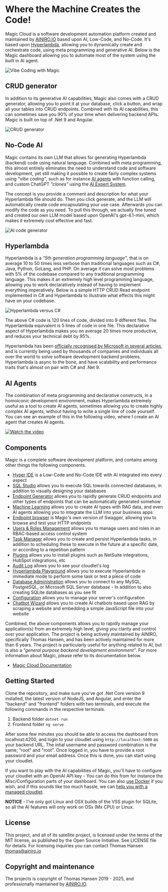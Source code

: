 
# Where the Machine Creates the Code!

Magic Cloud is a software development automation platform created and maintained by [AINIRO.IO](https://ainiro.io) based upon AI, Low-Code, and No-Code. It's based upon [Hyperlambda](https://docs.ainiro.io/hyperlambda/), allowing you to dynamically create and orchestrate code, using meta programming and generative AI. Below is the Magic dashboard allowing you to automate most of the system using the built in AI agent.

![Vibe Coding with Magic](https://raw.githubusercontent.com/polterguy/polterguy.github.io/master/images/magic-vibe-coding-dashboard.png)

## CRUD generator

In addition to its generative AI capabilities, Magic also comes with a CRUD generator, allowing you to point it at your database, click a button, and wrap all your tables into CRUD endpoints. Combined with its AI capabilities, this can sometimes save you 90% of your time when delivering backend APIs. Magic is built on top of .Net 9 and Angular.

![CRUD generator](https://raw.githubusercontent.com/polterguy/polterguy.github.io/master/images/backend-crud.jpg)

## No-Code AI

Magic contains its own LLM that allows for generating Hyperlambda (backend) code using natural language. Combined with meta programming, this almost entirely eliminates the need to understand code and software development, yet still making it possible to create fairly complex systems using _"vibe coding"_, such as for instance [AI agents](https://ainiro.io/ai-agents) with function calling, and custom ChatGPT _"clones"_ using the [AI Expert System](https://ainiro.io/ai-expert-system).

The concept is you provide a comment and description for what your Hyperlambda file should do. Then you click generate, and the LLM will automatically create code encapsulating your use case. Afterwards you can modify the code as you need. To pull this through, we actually fine tuned and created our own LLM model based upon OpenAI's gpt-4.1-mini, which makes it extremely cost effective and fast.

![AI code generator](https://raw.githubusercontent.com/polterguy/polterguy.github.io/master/images/ai-generated-code.png)

## Hyperlambda

Hyperlambda is a _"5th generation programming language"_, that is on average 10 to 50 times less verbose than traditional languages such as C#, Java, Python, GoLang, and PHP. On average it can solve most problems with 5% of the codebase compared to any traditional programming language. This makes it an extremely high level programming language, allowing you to work declaratively instead of having to implement everything imperatively. Below is a simple HTTP CRUD Read endpoint implemented in C# and Hyperlambda to illustrate what effects this might have on your codebase.

![Hyperlambda versus C#](https://raw.githubusercontent.com/polterguy/polterguy.github.io/master/images/csharp-versus-hyperlambda.png)

The above C# code is 120 lines of code, divided into 9 different files. The Hyperlambda equivalent is 5 lines of code in one file. This declarative aspect of Hyperlambda makes you on average 20 times more productive, and reduces your technical debt by 95%.

Hyperlambda has been [officially recognised by Microsoft in several articles](https://learn.microsoft.com/en-us/archive/msdn-magazine/2017/june/csharp-make-csharp-more-dynamic-with-hyperlambda), and is currently being used by thousands of companies and individuals all over the world to solve software development backend problems. Hyperlambda is async to the bone, and have scalability and performance traits that's almost on pair with C# and .Net 9.

## AI Agents

The combination of meta programming and declarative constructs, in a homoiconic development environment, makes Hyperlambda extremely useful as a tool to create AI agents, sometimes allowing you to create highly complex AI agents, without having to write a single line of code yourself. You can see an example of this in the following video, where I create an AI agent that creates AI agents.

[![Watch the video](https://img.youtube.com/vi/NyDZ5OzREbk/maxresdefault.jpg)](https://www.youtube.com/watch?v=NyDZ5OzREbk)

## Components

Magic is a complete software development platform, and contains among other things the following components.

* [Hyper IDE](https://docs.ainiro.io/dashboard/hyper-ide/) is a Low-Code and No-Code IDE with AI integrated into every aspect
* [SQL Studio](https://docs.ainiro.io/dashboard/sql-studio/) allows you to execute SQL towards connected databases, in addition to visually designing your databases
* [Endpoint Generator](https://docs.ainiro.io/dashboard/endpoint-generator/) allows you to rapidly generate CRUD endpoints and other types of endpoints that can be automatically generated somehow
* [Machine Learning](https://docs.ainiro.io/dashboard/machine-learning/) allows you to create AI types with RAG data, and even AI agents allowing you to integrate the LLM into your business apps
* [Endpoint browser](https://docs.ainiro.io/dashboard/endpoints/) is Magic's own version of Swagger, allowing you to browse and test your HTTP endpoints
* [Users & Roles Management](https://docs.ainiro.io/dashboard/users-roles/) allows you to manage users and roles in an RBAC-based access control system
* [Task Manager](https://docs.ainiro.io/dashboard/task-manager/) allows you to create and persist Hyperlambda tasks, in addition to scheduling these to execute in the future at a specific date, or according to a repetition pattern
* [Plugins](https://docs.ainiro.io/dashboard/plugins/) allows you to install plugins such as NetSuite integrations, HubSpot integrations, etc
* [Audit Log](https://docs.ainiro.io/dashboard/log/) allows you to see your cloudlet's log
* [Hyperlambda Playground](https://docs.ainiro.io/dashboard/hyperlambda-playground/) allows you to execute Hyperlambda in immediate mode to perform some task or test a piece of code
* [Database Administration](https://docs.ainiro.io/dashboard/databases/) allows you to connect to any MySQL, PostgreSQL, or Microsoft SQL Server database - In addition to also creating SQLite databases as you see fit
* [Configuration](https://docs.ainiro.io/dashboard/configuration/) allows you to manage your server's configuration
* [Chatbot Wizard](https://docs.ainiro.io/dashboard/chatbot-wizard/) allows you to create AI chatbots based upon RAG by scraping a website and embedding a simple JavaScript file into your website

Combined, the above components allows you to rapidly manage your application(s) from an extremely high level, giving you clarity and control over your application. The project is being actively maintained by AINIRO, specifically Thomas Hansen, and has been actively maintained for more than 6 years. The project is particularly useful for anything related to AI, but is also a _"general purpose backend development environment"_. For more information about Magic, please refer to its documentation below.

* [Magic Cloud Documentation](https://docs.ainiro.io)

## Getting Started

Clone the repository, and make sure you’ve got .Net Core version 9 installed, the latest version of NodeJS, and Angular, and enter the "backend" and "frontend" folders with two terminals, and execute the following commands in the respective terminals.

1. Backend folder `dotnet run`
2. Frontend folder `ng serve`

After some few minutes you should be able to access the dashboard from localhost:4200, and login to your cloudlet using `http://localhost:5000` as your backend URL. The intial username and password combination is the same; "root" and "root". Once logged in, you have to provide a root password and your email address. Once this is done, you can start using your cloudlet.

If you want to play with the AI capabilities of Magic, you'll have to configure your cloudlet with an OpenAI API key - You can do this from for instance the Misc/Configuration parts of your dashboard. You can also [use Docker](https://docs.ainiro.io/getting-started/) if you wish, and if this sounds like too much hassle, we can [help you with a managed cloudlet](https://ainiro.io/buy).

**NOTICE** - I've only got Linux and OSX builds of the VSS plugin for SQLite, so all the AI features will only work on OSx (Mx CPU) or Linux.

## License

This project, and all of its satellite project, is licensed under the terms of the MIT license, as published by the Open Source Initiative. See LICENSE file for details. For licensing inquiries you can contact Thomas Hansen thomas@ainiro.io

## Copyright and maintenance

The projects is copyright of Thomas Hansen 2019 - 2025, and professionally maintained by [AINIRO.IO](https://ainiro.io).
